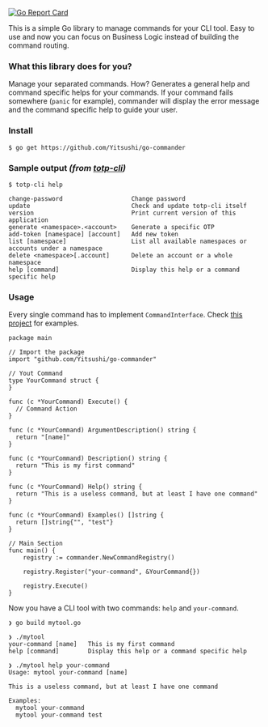 [![Go Report
Card](https://goreportcard.com/badge/github.com/Yitsushi/go-commander)](https://goreportcard.com/report/github.com/Yitsushi/go-commander)

This is a simple Go library to manage commands for your CLI tool.
Easy to use and now you can focus on Business Logic instead of building
the command routing.

### What this library does for you?

Manage your separated commands. How? Generates a general help and command
specific helps for your commands. If your command fails somewhere
(`panic` for example), commander will display the error message and
the command specific help to guide your user.

### Install

```
$ go get https://github.com/Yitsushi/go-commander
```

### Sample output _(from [totp-cli](https://github.com/Yitsushi/totp-cli))_

```
$ totp-cli help

change-password                   Change password
update                            Check and update totp-cli itself
version                           Print current version of this application
generate <namespace>.<account>    Generate a specific OTP
add-token [namespace] [account]   Add new token
list [namespace]                  List all available namespaces or accounts under a namespace
delete <namespace>[.account]      Delete an account or a whole namespace
help [command]                    Display this help or a command specific help
```

### Usage

Every single command has to implement `CommandInterface`.
Check [this project](https://github.com/Yitsushi/totp-cli) for examples.

```
package main

// Import the package
import "github.com/Yitsushi/go-commander"

// Yout Command
type YourCommand struct {
}

func (c *YourCommand) Execute() {
  // Command Action
}

func (c *YourCommand) ArgumentDescription() string {
  return "[name]"
}

func (c *YourCommand) Description() string {
  return "This is my first command"
}

func (c *YourCommand) Help() string {
  return "This is a useless command, but at least I have one command"
}

func (c *YourCommand) Examples() []string {
  return []string{"", "test"}
}

// Main Section
func main() {
	registry := commander.NewCommandRegistry()

	registry.Register("your-command", &YourCommand{})

	registry.Execute()
}
```

Now you have a CLI tool with two commands: `help` and `your-command`.

```
❯ go build mytool.go

❯ ./mytool
your-command [name]   This is my first command
help [command]        Display this help or a command specific help

❯ ./mytool help your-command
Usage: mytool your-command [name]

This is a useless command, but at least I have one command

Examples:
  mytool your-command
  mytool your-command test
```
